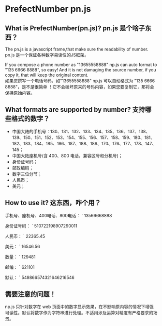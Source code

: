 # PrefectNumber pn.js
## What is PrefectNumber(pn.js)?   pn.js 是个啥子东西？  

The pn.js is a javascript frame,that make sure the readability of number.  
pn.js 是一个保证各种数字易读性的JS框架。  


If you compose a phone number as "13655558888" np.js can auto format to "135 6666 8888", so easy! And it is not damaging the source number, if you copy it, that will keep the original content.  
如果您撰写一个电话号码，如"13655558888" np.js 可以自动格式为 "135 6666 8888"，是不是很简单 ！它不会破坏原来的号码内容，如果您要复制它，那将会保持原始内容。  



## What formats are supported by number?    支持哪些格式的数字？

- 中国大陆的手机号：130、131、132、133、134、135、136、137、138、139、150、151、152、153、154、155、156、157、158、159、180、181、182、183、184、185、186、187、188、189、170、176、177、178、147、145；  
- 中国大陆座机号(含 400、800 电话，兼容区号和分机号)；  
- 身份证号码；
- 邮政编码；
- 数字三位分节；
- 人民币；
- 美元；

## How to use it?   这东西，咋个用？  

手机号、座机号、400电话、800电话：
` <pn-phone-zh-cn>13566668888</pn-phone-zh-cn>

身份证号码：
` <pn-identification>510722198907290011</pn-identification>

人民币：
` <pn-rmb>22365.45</pn-rmb>

美元：
` <pn-dollar>16546.56</pn-dollar>

数量：
` <pn-math>129481</pn-math>

邮编：
` <pn-zip>621101</pn-zip>

默认：
` <pn>549866574321646216546</pn>

## 需要注意的问题！
np.js 只针对数字在 web 页面中的数字显示效果，在不影响原内容的情况下增强可读性，默认将数字作为字符串进行处理。不适用涉及运算对精度有严格要求的场景。





